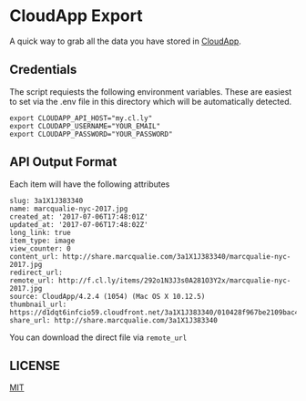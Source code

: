 # CloudApp Export

A quick way to grab all the data you have stored in [CloudApp](https://www.getcloudapp.com/).


## Credentials

The script requiests the following environment variables. These are easiest to
set via the .env file in this directory which will be automatically detected.

```
export CLOUDAPP_API_HOST="my.cl.ly"
export CLOUDAPP_USERNAME="YOUR_EMAIL"
export CLOUDAPP_PASSWORD="YOUR_PASSWORD"
```


## API Output Format

Each item will have the following attributes

```
slug: 3a1X1J383340
name: marcqualie-nyc-2017.jpg
created_at: '2017-07-06T17:48:01Z'
updated_at: '2017-07-06T17:48:02Z'
long_link: true
item_type: image
view_counter: 0
content_url: http://share.marcqualie.com/3a1X1J383340/marcqualie-nyc-2017.jpg
redirect_url:
remote_url: http://f.cl.ly/items/292o1N3J3s0A281O3Y2x/marcqualie-nyc-2017.jpg
source: CloudApp/4.2.4 (1054) (Mac OS X 10.12.5)
thumbnail_url: https://d1dqt6infcio59.cloudfront.net/3a1X1J383340/010428f967be2109bac41acfae90cb55
share_url: http://share.marcqualie.com/3a1X1J383340
```

You can download the direct file via `remote_url`


## LICENSE

[MIT](LICENSE)
